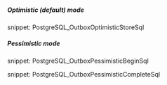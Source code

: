 ##### Optimistic (default) mode

snippet: PostgreSQL_OutboxOptimisticStoreSql


##### Pessimistic mode

snippet: PostgreSQL_OutboxPessimisticBeginSql

snippet: PostgreSQL_OutboxPessimisticCompleteSql
